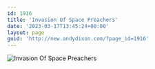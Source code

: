```yaml
---
id: 1916
title: 'Invasion Of Space Preachers'
date: '2023-03-17T13:45:24+00:00'
layout: page
guid: 'http://new.andydixon.com/?page_id=1916'
---
```


![Invasion Of Space Preachers](https://i0.wp.com/assets.g8x2.ldn.idrivee2-23.com/posters/Invasion%20Of%20Space%20Preachers%2001.jpg?w=1200&ssl=1 "Invasion Of Space Preachers")